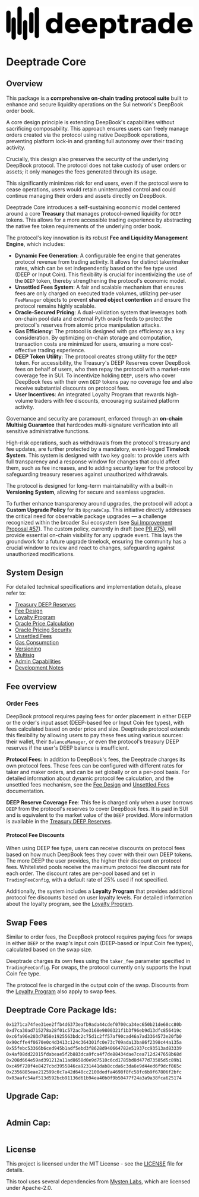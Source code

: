 <p align="center">
  <img src="./assets/sui-deeptrade-dynamic-logo.svg" alt="Sui Deeptrade Logo" style="border: none; background: transparent;">
</p>

# Deeptrade Core

## Overview

This package is a **comprehensive on-chain trading protocol suite** built to enhance and secure liquidity operations on the Sui network's DeepBook order book.

A core design principle is extending DeepBook's capabilities without sacrificing composability. This approach ensures users can freely manage orders created via the protocol using native DeepBook operations, preventing platform lock-in and granting full autonomy over their trading activity.

Crucially, this design also preserves the security of the underlying DeepBook protocol. The protocol does not take custody of user orders or assets; it only manages the fees generated through its usage.

This significantly minimizes risk for end users, even if the protocol were to cease operations, users would retain uninterrupted control and could continue managing their orders and assets directly on DeepBook.

Deeptrade Core introduces a self-sustaining economic model centered around a core **Treasury** that manages protocol-owned liquidity for `DEEP` tokens. This allows for a more accessible trading experience by abstracting the native fee token requirements of the underlying order book.

The protocol's key innovation is its robust **Fee and Liquidity Management Engine**, which includes:

- **Dynamic Fee Generation**: A configurable fee engine that generates protocol revenue from trading activity. It allows for distinct taker/maker rates, which can be set independently based on the fee type used (DEEP or Input Coin). This flexibility is crucial for incentivizing the use of the `DEEP` token, thereby strengthening the protocol's economic model.
- **Unsettled Fees System**: A fair and scalable mechanism that ensures fees are only charged on executed trade volumes, utilizing per-user `FeeManager` objects to prevent **shared object contention** and ensure the protocol remains highly scalable.
- **Oracle-Secured Pricing**: A dual-validation system that leverages both on-chain pool data and external Pyth oracle feeds to protect the protocol's reserves from atomic price manipulation attacks.
- **Gas Efficiency**: The protocol is designed with gas efficiency as a key consideration. By optimizing on-chain storage and computation, transaction costs are minimized for users, ensuring a more cost-effective trading experience.
- **DEEP Token Utility**: The protocol creates strong utility for the `DEEP` token. For accessibility, the Treasury's DEEP Reserves cover DeepBook fees on behalf of users, who then repay the protocol with a market-rate coverage fee in SUI. To incentivize holding `DEEP`, users who cover DeepBook fees with their own `DEEP` tokens pay no coverage fee and also receive substantial discounts on protocol fees.
- **User Incentives**: An integrated Loyalty Program that rewards high-volume traders with fee discounts, encouraging sustained platform activity.

Governance and security are paramount, enforced through an **on-chain Multisig Guarantee** that hardcodes multi-signature verification into all sensitive administrative functions.

High-risk operations, such as withdrawals from the protocol's treasury and fee updates, are further protected by a mandatory, event-logged **Timelock System**. This system is designed with two key goals: to provide users with full transparency and a response window for changes that could affect them, such as fee increases, and to adding security layer for the protocol by safeguarding treasury reserves against unauthorized withdrawals.

The protocol is designed for long-term maintainability with a built-in **Versioning System**, allowing for secure and seamless upgrades.

To further enhance transparency around upgrades, the protocol will adopt a **Custom Upgrade Policy** for its `UpgradeCap`. This initiative directly addresses the critical need for observable package upgrades — a challenge recognized within the broader Sui ecosystem (see [Sui Improvement Proposal #57](https://github.com/sui-foundation/sips/pull/57/files)). The custom policy, currently in draft (see [PR #75](https://github.com/DeeptradeProtocol/deeptrade-core/pull/75)), will provide essential on-chain visibility for any upgrade event. This lays the groundwork for a future upgrade timelock, ensuring the community has a crucial window to review and react to changes, safeguarding against unauthorized modifications.

## System Design

For detailed technical specifications and implementation details, please refer to:

- [Treasury DEEP Reserves](docs/treasury_deep_reserves.md)
- [Fee Design](docs/fee-design.md)
- [Loyalty Program](docs/loyalty.md)
- [Oracle Price Calculation](docs/oracle-price-calculation.md)
- [Oracle Pricing Security](docs/oracle-pricing-security.md)
- [Unsettled Fees](docs/unsettled-fees.md)
- [Gas Consumption](docs/gas-consumption.md)
- [Versioning](docs/versioning.md)
- [Multisig](docs/multisig.md)
- [Admin Capabilities](docs/admin.md)
- [Development Notes](docs/dev-notes.md)

## Fee overview

### Order Fees

DeepBook protocol requires paying fees for order placement in either DEEP or the order's input asset (DEEP-based fee or Input Coin fee types), with fees calculated based on order price and size. Deeptrade protocol extends this flexibility by allowing users to pay these fees using various sources: their wallet, their `BalanceManager`, or even the protocol's treasury DEEP reserves if the user's DEEP balance is insufficient.

**Protocol Fees**: In addition to DeepBook's fees, the Deeptrade charges its own protocol fees. These fees can be configured with different rates for taker and maker orders, and can be set globally or on a per-pool basis.
For detailed information about dynamic protocol fee calculation, and the unsettled fees mechanism, see the [Fee Design](docs/fee-design.md) and [Unsettled Fees](docs/unsettled-fees.md) documentation.

**DEEP Reserve Coverage Fee**: This fee is charged only when a user borrows `DEEP` from the protocol's reserves to cover DeepBook fees. It is paid in SUI and is equivalent to the market value of the `DEEP` provided. More information is available in the [Treasury DEEP Reserves](docs/treasury_deep_reserves.md).

#### Protocol Fee Discounts

When using DEEP fee type, users can receive discounts on protocol fees based on how much DeepBook fees they cover with their own DEEP tokens. The more DEEP the user provides, the higher their discount on protocol fees.
Whitelisted pools receive the maximum protocol fee discount rate for each order. The discount rates are per-pool based and set in `TradingFeeConfig`, with a default rate of 25% used if not specified.

Additionally, the system includes a **Loyalty Program** that provides additional protocol fee discounts based on user loyalty levels. For detailed information about the loyalty program, see the [Loyalty Program](docs/loyalty.md).

## Swap Fees

Similar to order fees, the DeepBook protocol requires paying fees for swaps in either `DEEP` or the swap's input coin (DEEP-based or Input Coin fee types), calculated based on the swap size.

Deeptrade charges its own fees using the `taker_fee` parameter specified in `TradingFeeConfig`. For swaps, the protocol currently only supports the Input Coin fee type.

The protocol fee is charged in the output coin of the swap.
Discounts from the [Loyalty Program](docs/loyalty.md) also apply to swap fees.

## Deeptrade Core Package Ids:

```
0x1271ca74fee31ee2ffb4d6373eafb9ada44cdef0700ca34ec650b21de60cc80b
0xd7ca30ad715278a28f01c572ac7be3168e9800321f1b3f96eb9d13dfc856419c
0xc6fa96e203d7858e1925563bdc2c75d1c2ff57af90cad46a7ad3364573e20fb0
0x90cffe4f0670e0c4d3413c124c364301fc0e73c709ada13ba86f2398c44a135a
0x55febc53366b6ced945b1adf5ebd3f8628d940664782e51937cc93513ad83339
0x4af08dd22015fdabeae5f2b883dca9fca4f7de88434dae7cea712d247658b68d
0x208d664e59ad391212a11ad8658d0e9d7510c6cd1785bd0d477d73505d5c89b1
0xc49f720f4e8427cbd3955846ca9231441dab8ccda6c3da6e9d44ed6f9dcf865c
0x2356885eae212599c0c7a42d648cc2100dedfa4698f8fc58fc6b9f67806f2bfc
0x03aafc54af513d592bcb91136d61b94ea40b0f9b50477f24a3a9a38fca625174
```

## Upgrade Cap:

```

```

## Admin Cap:

```

```

## License

This project is licensed under the MIT License - see the [LICENSE](LICENSE.md) file for details.

This tool uses several dependencies from [Mysten Labs](https://github.com/MystenLabs/sui), which are licensed under Apache-2.0.
